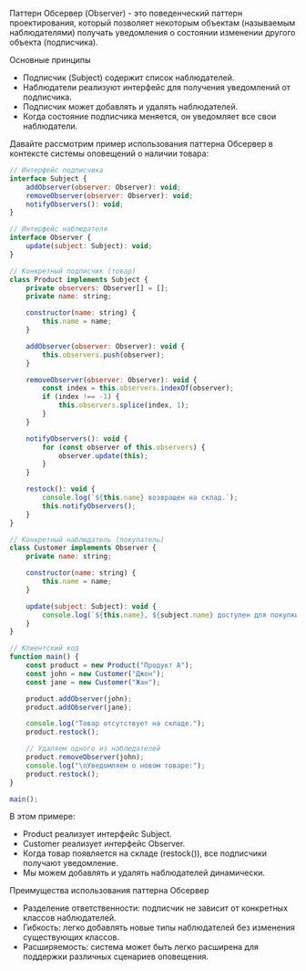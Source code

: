 Паттерн Обсервер (Observer) - это поведенческий паттерн проектирования, который позволяет некоторым объектам (называемым наблюдателями) получать уведомления о состоянии изменении другого объекта (подписчика).

Основные принципы
- Подписчик (Subject) содержит список наблюдателей.
- Наблюдатели реализуют интерфейс для получения уведомлений от подписчика.
- Подписчик может добавлять и удалять наблюдателей.
- Когда состояние подписчика меняется, он уведомляет все свои наблюдатели.

Давайте рассмотрим пример использования паттерна Обсервер в контексте системы оповещений о наличии товара:
```javascript
// Интерфейс подписчика
interface Subject {
    addObserver(observer: Observer): void;
    removeObserver(observer: Observer): void;
    notifyObservers(): void;
}

// Интерфейс наблюдателя
interface Observer {
    update(subject: Subject): void;
}

// Конкретный подписчик (товар)
class Product implements Subject {
    private observers: Observer[] = [];
    private name: string;

    constructor(name: string) {
        this.name = name;
    }

    addObserver(observer: Observer): void {
        this.observers.push(observer);
    }

    removeObserver(observer: Observer): void {
        const index = this.observers.indexOf(observer);
        if (index !== -1) {
            this.observers.splice(index, 1);
        }
    }

    notifyObservers(): void {
        for (const observer of this.observers) {
            observer.update(this);
        }
    }

    restock(): void {
        console.log(`${this.name} возвращен на склад.`);
        this.notifyObservers();
    }
}

// Конкретный наблюдатель (покупатель)
class Customer implements Observer {
    private name: string;

    constructor(name: string) {
        this.name = name;
    }

    update(subject: Subject): void {
        console.log(`${this.name}, ${subject.name} доступен для покупки.`);
    }
}

// Клиентский код
function main() {
    const product = new Product("Продукт А");
    const john = new Customer("Джон");
    const jane = new Customer("Жан");

    product.addObserver(john);
    product.addObserver(jane);

    console.log("Товар отсутствует на складе.");
    product.restock();

    // Удаляем одного из наблюдателей
    product.removeObserver(john);
    console.log("\nУведомляем о новом товаре:");
    product.restock();
}

main();
```

В этом примере:
- Product реализует интерфейс Subject.
- Customer реализует интерфейс Observer.
- Когда товар появляется на складе (restock()), все подписчики получают уведомление.
- Мы можем добавлять и удалять наблюдателей динамически.

Преимущества использования паттерна Обсервер
- Разделение ответственности: подписчик не зависит от конкретных классов наблюдателей.
- Гибкость: легко добавлять новые типы наблюдателей без изменения существующих классов.
- Расширяемость: система может быть легко расширена для поддержки различных сценариев оповещения.
